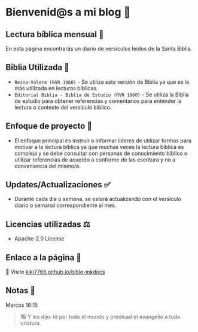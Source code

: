 # Bienvenid@s a mi blog :space_invader:
## Lectura bíblica mensual :robot:

En esta página encontrarás un diario de versículos leídos de la Santa Biblia.    

## Biblia Utilizada :blue_book:

* `Reina-Valera (RVR 1960)` - Se utiliza esta versión de Biblia ya que es la más utilizada en lecturas bíblicas. 
* `Editorial Biblia - Biblia de Estudio (RVR 1960)` - Se utiliza la Biblia de estudio para obtener referencias y comentarios para entender la lectura o contexto del versículo bíblico.


## Enfoque de proyecto :open_file_folder:

- El enfoque principal es instruir o informar líderes de utilizar formas para motivar a la lectura bíblica ya que muchas veces la lectura bíblica es compleja y se debe consultar con personas de conocimiento bíblico o utilizar referencias de acuerdo a conforme de las escritura y no a conveniencia del mismo/a.

## Updates/Actualizaciones :white_check_mark:

- Durante cada día o semana, se estará actualizando con el versículo diario o semanal correspondiente al mes.

## Licencias utilizadas :balance_scale:
- Apache-2.0 License 

## Enlace a la página :link:
:link: Visite [kiki7766.github.io/bible-mkdocs](https://kiki7766.github.io/bible-mkdocs/)
 
## Notas :notebook: 
Marcos 16:15
> **15** Y les dijo: Id por todo el mundo y predicad el evangelio a toda criatura. 